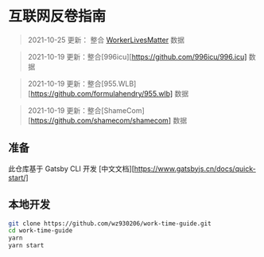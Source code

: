 <!--
 * @Author: your name
 * @Date: 2021-10-14 13:46:25
 * @LastEditTime: 2021-10-19 11:29:19
 * @LastEditors: Please set LastEditors
 * @Description: In User Settings Edit
 * @FilePath: \UrHome.github.io\README.md
-->

# 互联网反卷指南

> 2021-10-25 更新： 整合 [WorkerLivesMatter](https://github.com/WorkerLivesMatter/WorkingTime) 数据

> 2021-10-19 更新：整合[996icu][https://github.com/996icu/996.icu] 数据

> 2021-10-19 更新：整合[955.WLB][https://github.com/formulahendry/955.wlb] 数据

> 2021-10-19 更新：整合[ShameCom][https://github.com/shamecom/shamecom] 数据

## 准备

此仓库基于 Gatsby CLI 开发
[中文文档][https://www.gatsbyjs.cn/docs/quick-start/]

## 本地开发

```bash
git clone https://github.com/wz930206/work-time-guide.git
cd work-time-guide
yarn
yarn start
```
